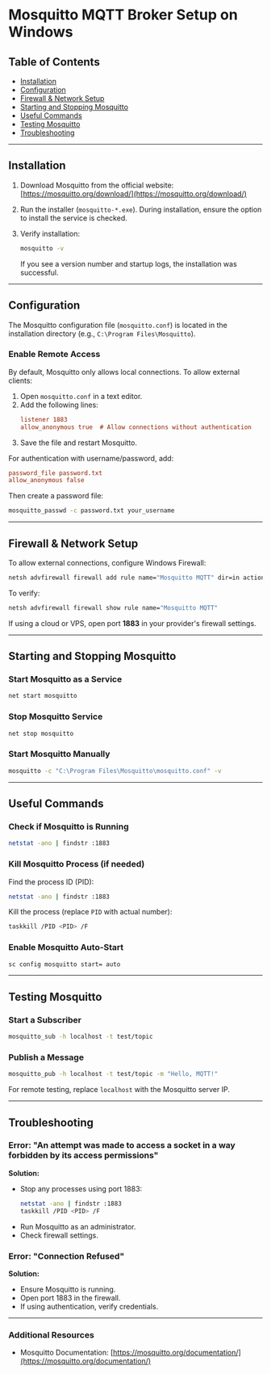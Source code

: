# Mosquitto MQTT Broker Setup on Windows

## Table of Contents
- [Installation](#installation)
- [Configuration](#configuration)
- [Firewall & Network Setup](#firewall--network-setup)
- [Starting and Stopping Mosquitto](#starting-and-stopping-mosquitto)
- [Useful Commands](#useful-commands)
- [Testing Mosquitto](#testing-mosquitto)
- [Troubleshooting](#troubleshooting)

---

## Installation
1. Download Mosquitto from the official website:  
   [https://mosquitto.org/download/](https://mosquitto.org/download/)

2. Run the installer (`mosquitto-*.exe`). During installation, ensure the option to install the service is checked.

3. Verify installation:
   ```sh
   mosquitto -v
   ```
   If you see a version number and startup logs, the installation was successful.

---

## Configuration
The Mosquitto configuration file (`mosquitto.conf`) is located in the installation directory (e.g., `C:\Program Files\Mosquitto`).

### Enable Remote Access
By default, Mosquitto only allows local connections. To allow external clients:

1. Open `mosquitto.conf` in a text editor.
2. Add the following lines:
   ```ini
   listener 1883
   allow_anonymous true  # Allow connections without authentication
   ```
3. Save the file and restart Mosquitto.

For authentication with username/password, add:
```ini
password_file password.txt
allow_anonymous false
```
Then create a password file:
```sh
mosquitto_passwd -c password.txt your_username
```

---

## Firewall & Network Setup
To allow external connections, configure Windows Firewall:
```sh
netsh advfirewall firewall add rule name="Mosquitto MQTT" dir=in action=allow protocol=TCP localport=1883
```

To verify:
```sh
netsh advfirewall firewall show rule name="Mosquitto MQTT"
```

If using a cloud or VPS, open port **1883** in your provider's firewall settings.

---

## Starting and Stopping Mosquitto
### Start Mosquitto as a Service
```sh
net start mosquitto
```

### Stop Mosquitto Service
```sh
net stop mosquitto
```

### Start Mosquitto Manually
```sh
mosquitto -c "C:\Program Files\Mosquitto\mosquitto.conf" -v
```

---

## Useful Commands
### Check if Mosquitto is Running
```sh
netstat -ano | findstr :1883
```

### Kill Mosquitto Process (if needed)
Find the process ID (PID):
```sh
netstat -ano | findstr :1883
```
Kill the process (replace `PID` with actual number):
```sh
taskkill /PID <PID> /F
```

### Enable Mosquitto Auto-Start
```sh
sc config mosquitto start= auto
```

---

## Testing Mosquitto
### Start a Subscriber
```sh
mosquitto_sub -h localhost -t test/topic
```

### Publish a Message
```sh
mosquitto_pub -h localhost -t test/topic -m "Hello, MQTT!"
```

For remote testing, replace `localhost` with the Mosquitto server IP.

---

## Troubleshooting
### Error: "An attempt was made to access a socket in a way forbidden by its access permissions"
**Solution:**
- Stop any processes using port 1883:
  ```sh
  netstat -ano | findstr :1883
  taskkill /PID <PID> /F
  ```
- Run Mosquitto as an administrator.
- Check firewall settings.

### Error: "Connection Refused"
**Solution:**
- Ensure Mosquitto is running.
- Open port 1883 in the firewall.
- If using authentication, verify credentials.

---

### Additional Resources
- Mosquitto Documentation: [https://mosquitto.org/documentation/](https://mosquitto.org/documentation/)

